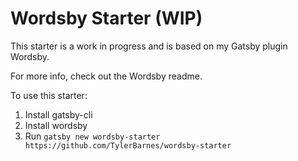 # Wordsby Starter (WIP)

This starter is a work in progress and is based on my Gatsby plugin Wordsby.

For more info, check out the Wordsby readme.

To use this starter:

1. Install gatsby-cli
2. Install wordsby
3. Run `gatsby new wordsby-starter https://github.com/TylerBarnes/wordsby-starter`

